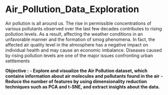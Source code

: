 # Air_Pollution_Data_Exploration

Air pollution is all around us. The rise in permissible concentrations of various pollutants observed over the last few decades contributes to rising pollution levels. As a result, affecting the weather conditions in an unfavorable manner and the formation of smog phenomena. In fact, the affected air quality level in the atmosphere has a negative impact on individual health and may cause an economic imbalance. Diseases caused by rising pollution levels are one of the major issues confronting urban settlements

**Objective :** 
**- Explore and visualize the Air Pollution dataset, which contains information about air molecules and pollutants found in the air**
**- Reduce the number of features by using dimensionality reduction techniques such as PCA and t-SNE, and extract insights about the data.**
